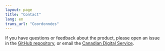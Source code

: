 ```yaml
---
layout: page
title: "Contact"
lang: en
trans_url: "Coordonnées"
---
```


If you have questions or feedback about the product, please open an issue in the [GitHub repository](https://github.com/cds-snc/cra-claim-tax-benefits/issues), or email the [Canadian Digital Service](mailto:cds-snc@tbs-sct.gc.ca).
